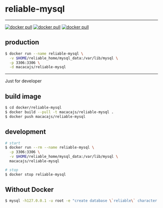 # reliable-mysql

---

[![docker pull][docker-pull-image]][docker-url]
[![docker pull][docker-size-image]][docker-url]
[![docker pull][docker-layers-image]][docker-url]

[docker-pull-image]: https://img.shields.io/docker/pulls/macacajs/reliable-mysql.svg?style=flat-square&logo=dockbit
[docker-size-image]: https://img.shields.io/microbadger/image-size/macacajs/reliable-mysql.svg?style=flat-square&logo=dockbit
[docker-layers-image]: https://img.shields.io/microbadger/layers/macacajs/reliable-mysql.svg?style=flat-square&logo=dockbit
[docker-url]: https://hub.docker.com/r/macacajs/reliable-mysql/

## production

```bash
$ docker run --name reliable-mysql \
  -v $HOME/reliable_home/mysql_data:/var/lib/mysql \
  -p 3306:3306 \
  -d macacajs/reliable-mysql
```

---

Just for developer

## build image

```bash
$ cd docker/reliable-mysql
$ docker build --pull -t macacajs/reliable-mysql .
$ docker push macacajs/reliable-mysql
```

## development

```bash
# start
$ docker run --rm --name reliable-mysql \
  -p 3306:3306 \
  -v $HOME/reliable_home/mysql_data:/var/lib/mysql \
  macacajs/reliable-mysql

# stop
$ docker stop reliable-mysql
```

## Without Docker

```bash
$ mysql -h127.0.0.1 -u root -e "create database \`reliable\` character set utf8mb4"
```
